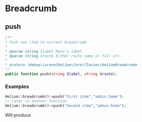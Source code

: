 # Breadcrumb

## push

```php
/**
* Push new item to current breadcrumb
*
* @param string $label Menu's label
* @param string $route Either route name or full url
*
* @return \Webup\LaravelHelium\Core\Classes\HeliumBreadcrumb
*/
public function push(string $label, string $route);
```

### Examples

```php
Helium::breadcrumb()->push("First item","admin.home");
// Later in another function
Helium::breadcrumb()->push("Second item","admin.home");
```

Will produce 
